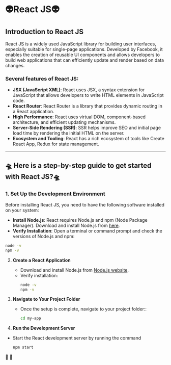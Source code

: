 # 👽React JS👽

## Introduction to React JS

React JS is a widely used JavaScript library for building user interfaces, especially suitable for single-page applications. Developed by Facebook, it enables the creation of reusable UI components and allows developers to build web applications that can efficiently update and render based on data changes.

### Several features of React JS:
- **JSX (JavaScript XML)**: React uses JSX, a syntax extension for JavaScript that allows developers to write HTML elements in JavaScript code.
- **React Router**: React Router is a library that provides dynamic routing in a React application.
- **High Performance**: React uses virtual DOM, component-based architecture, and efficient updating mechanisms.
- **Server-Side Rendering (SSR)**: SSR helps improve SEO and initial page load time by rendering the initial HTML on the server.
- **Ecosystem and Tooling**: React has a rich ecosystem of tools like Create React App, Redux for state management.

---

## 🛸 Here is a step-by-step guide to get started with React JS?🛸 

### 1. **Set Up the Development Environment**

Before installing React JS, you need to have the following software installed on your system:
- **Install Node.js**: React requires Node.js and npm (Node Package Manager). Download and install Node.js from [here](https://nodejs.org/en).
- **Verify Installation**: Open a terminal or command prompt and check the versions of Node.js and npm: 
```bash
node -v
npm -v
```

2. **Create a React Application**
   - Download and install Node.js from [Node.js website](https://nodejs.org/).
   - Verify installation:
     ```bash
     node -v
     npm -v
     ```
3. **Navigate to Your Project Folder**
   - Once the setup is complete, navigate to your project folder::
     ```bash
     cd my-app
     ```


4. **Run the Development Server**
- Start the React development server by running the command
   ```bash
   npm start
   ```
👾                                                            👾 